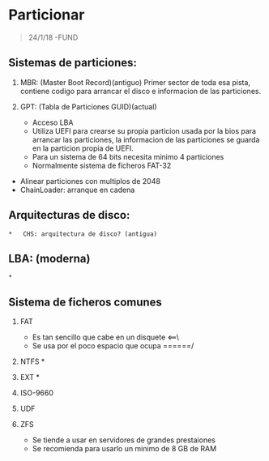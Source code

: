 # Particionar
> 24/1/18 -FUND

## Sistemas de particiones:

1.	MBR: (Master Boot Record)(antiguo) Primer sector de toda 		esa pista, contiene codigo para arrancar el disco e 			informacion de las particiones.

2.	GPT: (Tabla de Particiones GUID)(actual) 
	*	Acceso LBA 
	*	Utiliza UEFI para crearse su propia particion usada por 	la bios para arrancar las particiones, la informacion		de las particiones se guarda en la particion propia de 		UEFI.
	*	Para un sistema de 64 bits necesita minimo 4 particiones
	*	Normalmente sistema de ficheros FAT-32
*	Alinear particiones con multiplos de 2048
*	ChainLoader: arranque en cadena

## Arquitecturas de disco:

	*	CHS: arquitectura de disco? (antigua)
	
## LBA: (moderna)
	
	*	 

## Sistema de ficheros comunes

1. FAT
	*	Es tan sencillo que cabe en un disquete <==\
	*	Se usa por el poco espacio que ocupa ======/ 
2. NTFS
	*		
3. EXT
	*		
4. ISO-9660

5. UDF

6. ZFS
	* Se tiende a usar en servidores de grandes prestaiones
	* Se recomienda para usarlo un minimo de 8 GB de RAM